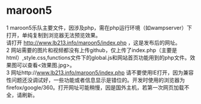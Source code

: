 # maroon5
1 maroon5乐队主要文件，因涉及php，需在php运行环境（如wampserver）下打开，单纯复制到浏览器无法预览效果。<br >请打开 http://www.lb213.info/maroon5/index.php ，这是发布后的网址。<br >2 网站需要的图片和视频都没有上传github，仅上传了index.php（主要是html）,style.css,functions文件下的global.js和网站首页功能用到的php文件。效果图可以查看<效果图.jpg>。<br >3 网址http://www.lb213.info/maroon5/index.php 请不要使用IE打开，因为兼容性问题还没调试好，一些功能或者信息显示是错位的。开发时使用的浏览器为firefox/google/360。打开网址可能稍慢，因是国外主机，若第一次网页加载不全，请刷新。
